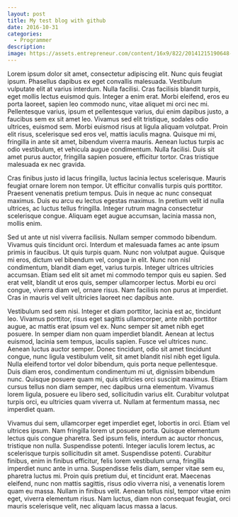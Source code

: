 ```yaml
---
layout: post
title: My test blog with github
date: 2016-10-31
categories:
  - Programmer
description: 
image: https://assets.entrepreneur.com/content/16x9/822/20141215190648-15-characteristics-good-programmer.jpeg
---
```

Lorem ipsum dolor sit amet, consectetur adipiscing elit. Nunc quis feugiat ipsum. Phasellus dapibus ex eget convallis malesuada. Vestibulum vulputate elit at varius interdum. Nulla facilisi. Cras facilisis blandit turpis, eget mollis lectus euismod quis. Integer a enim erat. Morbi eleifend, eros eu porta laoreet, sapien leo commodo nunc, vitae aliquet mi orci nec mi. Pellentesque varius, ipsum et pellentesque varius, dui enim dapibus justo, a faucibus sem ex sit amet leo. Vivamus sed elit tristique, sodales odio ultrices, euismod sem. Morbi euismod risus at ligula aliquam volutpat. Proin elit risus, scelerisque sed eros vel, mattis iaculis magna. Quisque mi mi, fringilla in ante sit amet, bibendum viverra mauris. Aenean luctus turpis ac odio vestibulum, et vehicula augue condimentum. Nulla facilisi. Duis sit amet purus auctor, fringilla sapien posuere, efficitur tortor. Cras tristique malesuada ex nec gravida.

Cras finibus justo id lacus fringilla, luctus lacinia lectus scelerisque. Mauris feugiat ornare lorem non tempor. Ut efficitur convallis turpis quis porttitor. Praesent venenatis pretium tempus. Duis in neque ac nunc consequat maximus. Duis eu arcu eu lectus egestas maximus. In pretium velit id nulla ultrices, ac luctus tellus fringilla. Integer rutrum magna consectetur scelerisque congue. Aliquam eget augue accumsan, lacinia massa non, mollis enim.

Sed ut ante ut nisl viverra facilisis. Nullam semper commodo bibendum. Vivamus quis tincidunt orci. Interdum et malesuada fames ac ante ipsum primis in faucibus. Ut quis turpis quam. Nunc non volutpat augue. Quisque mi eros, dictum vel bibendum vel, congue in elit. Nunc non nisl condimentum, blandit diam eget, varius turpis. Integer ultrices ultricies accumsan. Etiam sed elit sit amet mi commodo tempor quis eu sapien. Sed erat velit, blandit ut eros quis, semper ullamcorper lectus. Morbi eu orci congue, viverra diam vel, ornare risus. Nam facilisis non purus at imperdiet. Cras in mauris vel velit ultricies laoreet nec dapibus ante.

Vestibulum sed sem nisi. Integer et diam porttitor, lacinia est ac, tincidunt leo. Vivamus porttitor, risus eget sagittis ullamcorper, ante nibh porttitor augue, ac mattis erat ipsum vel ex. Nunc semper sit amet nibh eget posuere. In semper diam non quam imperdiet blandit. Aenean at lectus euismod, lacinia sem tempus, iaculis sapien. Fusce vel ultrices nunc. Aenean luctus auctor semper. Donec tincidunt, odio sit amet tincidunt congue, nunc ligula vestibulum velit, sit amet blandit nisl nibh eget ligula. Nulla eleifend tortor vel dolor bibendum, quis porta neque pellentesque. Duis diam eros, condimentum condimentum mi ut, dignissim bibendum nunc. Quisque posuere quam mi, quis ultricies orci suscipit maximus. Etiam cursus tellus non diam semper, nec dapibus urna elementum. Vivamus lorem ligula, posuere eu libero sed, sollicitudin varius elit. Curabitur volutpat turpis orci, eu ultricies quam viverra ut. Nullam at fermentum massa, nec imperdiet quam.

Vivamus dui sem, ullamcorper eget imperdiet eget, lobortis in orci. Etiam vel ultrices ipsum. Nam fringilla lorem ut posuere porta. Quisque elementum lectus quis congue pharetra. Sed ipsum felis, interdum ac auctor rhoncus, tristique non nulla. Suspendisse potenti. Integer iaculis lorem lectus, ac scelerisque turpis sollicitudin sit amet. Suspendisse potenti. Curabitur finibus, enim in finibus efficitur, felis lorem vestibulum urna, fringilla imperdiet nunc ante in urna. Suspendisse felis diam, semper vitae sem eu, pharetra luctus mi. Proin quis pretium dui, et tincidunt erat. Maecenas eleifend, nunc non mattis sagittis, risus odio viverra nisi, a venenatis lorem quam eu massa. Nullam in finibus velit. Aenean tellus nisl, tempor vitae enim eget, viverra elementum risus. Nam luctus, diam non consequat feugiat, orci mauris scelerisque velit, nec aliquam lacus massa a lacus.